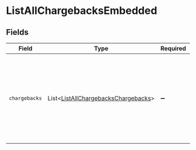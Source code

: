 # ListAllChargebacksEmbedded


## Fields

| Field                                                                                                                                                  | Type                                                                                                                                                   | Required                                                                                                                                               | Description                                                                                                                                            |
| ------------------------------------------------------------------------------------------------------------------------------------------------------ | ------------------------------------------------------------------------------------------------------------------------------------------------------ | ------------------------------------------------------------------------------------------------------------------------------------------------------ | ------------------------------------------------------------------------------------------------------------------------------------------------------ |
| `chargebacks`                                                                                                                                          | List\<[ListAllChargebacksChargebacks](../../models/operations/ListAllChargebacksChargebacks.md)>                                                       | :heavy_minus_sign:                                                                                                                                     | A list of chargeback objects. For a complete reference of the chargeback object, refer to the [Get chargeback endpoint](get-chargeback) documentation. |